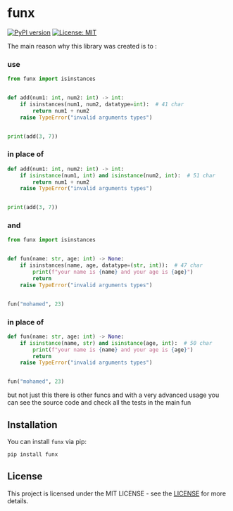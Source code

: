 # funx

[![PyPI version](https://badge.fury.io/py/funx.svg)](https://badge.fury.io/py/funx)
[![License: MIT](https://img.shields.io/badge/License-MIT-yellow.svg)](https://opensource.org/licenses/MIT)

The main reason why this library was created is to :

### use

```python
from funx import isinstances


def add(num1: int, num2: int) -> int:
    if isinstances(num1, num2, datatype=int):  # 41 char
        return num1 + num2
    raise TypeError("invalid arguments types")


print(add(3, 7))
```

### in place of

```python
def add(num1: int, num2: int) -> int:
    if isinstance(num1, int) and isinstance(num2, int):  # 51 char
        return num1 + num2
    raise TypeError("invalid arguments types")


print(add(3, 7))
```

### and

```python
from funx import isinstances


def fun(name: str, age: int) -> None:
    if isinstances(name, age, datatype=(str, int)):  # 47 char
        print(f"your name is {name} and your age is {age}")
        return
    raise TypeError("invalid arguments types")


fun("mohamed", 23)
```

### in place of

```python
def fun(name: str, age: int) -> None:
    if isinstance(name, str) and isinstance(age, int):  # 50 char
        print(f"your name is {name} and your age is {age}")
        return
    raise TypeError("invalid arguments types")


fun("mohamed", 23)
```

but not just this there is other funcs and with a very advanced usage you can see the source code and check all the tests in the main fun

## Installation

You can install `funx` via pip:

```bash
pip install funx
```

## License

This project is licensed under the MIT LICENSE - see the [LICENSE](https://opensource.org/licenses/MIT) for more details.
